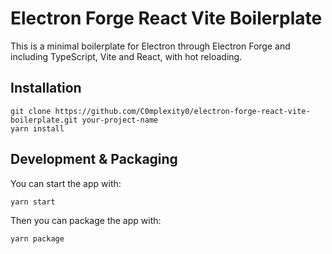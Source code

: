 # Electron Forge React Vite Boilerplate

This is a minimal boilerplate for Electron through Electron Forge and including TypeScript, Vite and React, with hot reloading.

## Installation

```
git clone https://github.com/C0mplexity0/electron-forge-react-vite-boilerplate.git your-project-name
yarn install
```

## Development & Packaging

You can start the app with:
```
yarn start
```

Then you can package the app with:
```
yarn package
```
